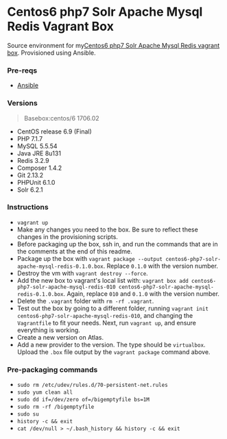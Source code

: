 # Centos6 php7 Solr Apache Mysql Redis Vagrant Box

Source environment for my[Centos6 php7 Solr Apache Mysql Redis vagrant box](https://atlas.hashicorp.com/ajnijland/boxes/centos6-php7-solr-apache-mysql-redis). Provisioned using Ansible.

### Pre-reqs

* [Ansible](http://docs.ansible.com/ansible/index.html)

### Versions
> Basebox:centos/6 1706.02

* CentOS release 6.9 (Final)
* PHP 7.1.7
* MySQL 5.5.54
* Java JRE 8u131
* Redis 3.2.9
* Composer 1.4.2
* Git 2.13.2
* PHPUnit 6.1.0
* Solr 6.2.1


### Instructions

* `vagrant up`
* Make any changes you need to the box. Be sure to reflect these changes in the provisioning scripts.
* Before packaging up the box, ssh in, and run the commands that are in the comments at the end of this readme.
* Package up the box with `vagrant package --output centos6-php7-solr-apache-mysql-redis-0.1.0.box`. Replace `0.1.0` with the version number.
* Destroy the vm with `vagrant destroy --force`.
* Add the new box to vagrant's local list with: `vagrant box add centos6-php7-solr-apache-mysql-redis-010 centos6-php7-solr-apache-mysql-redis-0.1.0.box`. Again, replace `010` and `0.1.0` with the version number.
* Delete the `.vagrant` folder with `rm -rf .vagrant`.
* Test out the box by going to a different folder, running `vagrant init centos6-php7-solr-apache-mysql-redis-010`, and changing the `Vagrantfile` to fit your needs. Next, run `vagrant up`, and ensure everything is working.
* Create a new version on Atlas.
* Add a new provider to the version. The type should be `virtualbox`. Upload the `.box` file output by the `vagrant package` command above.

### Pre-packaging commands

* `sudo rm /etc/udev/rules.d/70-persistent-net.rules`
* `sudo yum clean all`
* `sudo dd if=/dev/zero of=/bigemptyfile bs=1M`
* `sudo rm -rf /bigemptyfile`
* `sudo su`
* `history -c && exit`
* `cat /dev/null > ~/.bash_history && history -c && exit`
